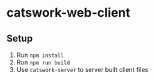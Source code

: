 # catswork-web-client

## Setup
1. Run `npm install`
2. Run `npm run build`
3. Use `catswork-server` to server built client files
